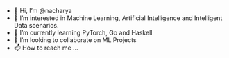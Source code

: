- 👋 Hi, I’m @nacharya
- 👀 I’m interested in Machine Learning, Artificial Intelligence and Intelligent Data scenarios.
- 🌱 I’m currently learning PyTorch, Go and Haskell
- 💞️ I’m looking to collaborate on ML Projects
- 📫 How to reach me ...

<!---
nacharya/nacharya is a ✨ special ✨ repository because its `README.md` (this file) appears on your GitHub profile.
You can click the Preview link to take a look at your changes.
--->
